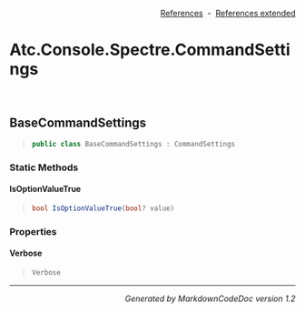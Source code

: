 <div style='text-align: right'>

[References](Index.md)&nbsp;&nbsp;-&nbsp;&nbsp;[References extended](IndexExtended.md)
</div>

# Atc.Console.Spectre.CommandSettings

<br />

## BaseCommandSettings

>```csharp
>public class BaseCommandSettings : CommandSettings
>```

### Static Methods

#### IsOptionValueTrue
>```csharp
>bool IsOptionValueTrue(bool? value)
>```
### Properties

#### Verbose
>```csharp
>Verbose
>```
<hr /><div style='text-align: right'><i>Generated by MarkdownCodeDoc version 1.2</i></div>
